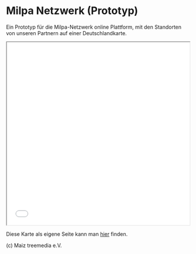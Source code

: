 # Milpa Netzwerk (Prototyp)
Ein Prototyp für die Milpa-Netzwerk online Plattform, mit den Standorten von unseren Partnern auf einer Deutschlandkarte.

<iframe src="website/germany_map.html" height="500" width="500"></iframe>

Diese Karte als eigene Seite kann man [hier](website/germany_map.html) finden.

(c) Maiz treemedia e.V.
